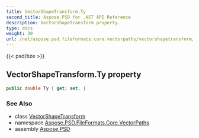 ```yaml
---
title: VectorShapeTransform.Ty
second_title: Aspose.PSD for .NET API Reference
description: VectorShapeTransform property. 
type: docs
weight: 30
url: /net/aspose.psd.fileformats.core.vectorpaths/vectorshapetransform/ty/
---
```

{{< psd/tize >}}
## VectorShapeTransform.Ty property

```csharp
public double Ty { get; set; }
```

### See Also

* class [VectorShapeTransform](../)
* namespace [Aspose.PSD.FileFormats.Core.VectorPaths](../../vectorshapetransform/)
* assembly [Aspose.PSD](../../../)


